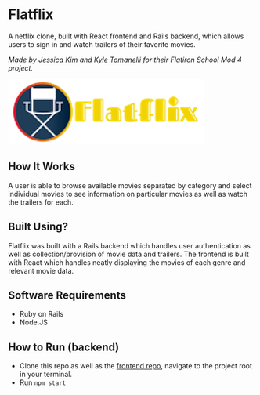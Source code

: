 # Flatflix

A netflix clone, built with React frontend and Rails backend, which allows users to sign in and watch trailers of their favorite movies.

_Made by [Jessica Kim](https://github.com/dbsk11) and [Kyle Tomanelli](https://github.com/ktomanelli) for their Flatiron School Mod 4 project._

![](public/Flatflix.png)

## How It Works

A user is able to browse available movies separated by category and select individual movies to see information on particular movies as well as watch the trailers for each.

## Built Using?

Flatflix was built with a Rails backend which handles user authentication as well as collection/provision of movie data and trailers. The frontend is built with React which handles neatly displaying the movies of each genre and relevant movie data.

## Software Requirements

- Ruby on Rails
- Node.JS

## How to Run (backend)

- Clone this repo as well as the [frontend repo](https://github.com/dbsk11/flatflix_frontend), navigate to the project root in your terminal.
- Run `npm start`
